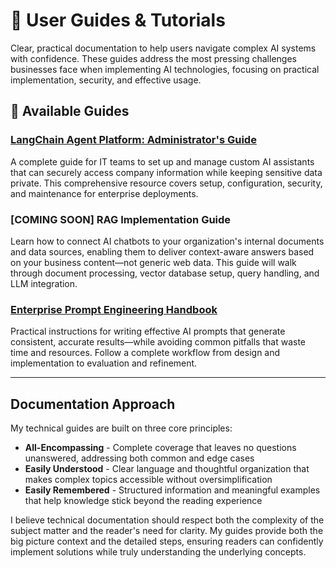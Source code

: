 # 🧭 User Guides & Tutorials

Clear, practical documentation to help users navigate complex AI systems with confidence. These guides address the most pressing challenges businesses face when implementing AI technologies, focusing on practical implementation, security, and effective usage.

## 📂 Available Guides

### **[LangChain Agent Platform: Administrator's Guide](https://github.com/CRollins6020/CRollins6020/blob/main/User-Guides/LangChain%20Agent%20Platform%20Admin%20Guide.md)**

A complete guide for IT teams to set up and manage custom AI assistants that can securely access company information while keeping sensitive data private. This comprehensive resource covers setup, configuration, security, and maintenance for enterprise deployments.

### **[COMING SOON] RAG Implementation Guide**

Learn how to connect AI chatbots to your organization's internal documents and data sources, enabling them to deliver context-aware answers based on your business content—not generic web data. This guide will walk through document processing, vector database setup, query handling, and LLM integration.

### **[Enterprise Prompt Engineering Handbook](https://github.com/CRollins6020/CRollins6020/blob/main/User-Guides/Enterprise%20Prompt%20Engineering%20Handbook.md)**

Practical instructions for writing effective AI prompts that generate consistent, accurate results—while avoiding common pitfalls that waste time and resources. Follow a complete workflow from design and implementation to evaluation and refinement.

---

## Documentation Approach

My technical guides are built on three core principles:

- **All-Encompassing** - Complete coverage that leaves no questions unanswered, addressing both common and edge cases
- **Easily Understood** - Clear language and thoughtful organization that makes complex topics accessible without oversimplification
- **Easily Remembered** - Structured information and meaningful examples that help knowledge stick beyond the reading experience

I believe technical documentation should respect both the complexity of the subject matter and the reader's need for clarity. My guides provide both the big picture context and the detailed steps, ensuring readers can confidently implement solutions while truly understanding the underlying concepts.